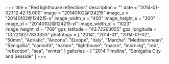 +++
title = "Red lighthouse reflections"
description = ""
date = "2014-01-02T12:42:15.000"
image = "20140102@124215"
image_s = "20140102@124215-s"
image_width_s = "400"
image_height_s = "300"
image_xl = "20140102@124215-xl"
image_width_xl = "1023"
image_height_xl = "768"
gps_latitude = "43.72263055"
gps_longitude = "13.2219277833333"
phototags = [ "2014", "2014-01", "2014-01-02", "50mm", "Adriatic", "Ancona", "Europe", "Italy", "Marche", "Mediterranean", "Senigallia", "canonfd", "harbor", "lighthouse", "macro", "morning", "red", "reflection", "sea", "winter" ]
galleries = [ "2014 Timeline", "Senigallia City and Seaside" ]
+++
